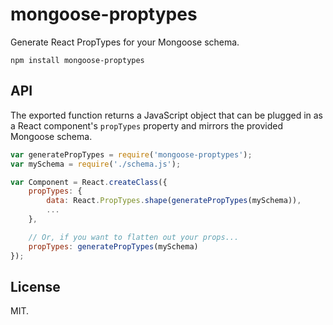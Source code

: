 mongoose-proptypes
==================

Generate React PropTypes for your Mongoose schema.

```
npm install mongoose-proptypes
```

## API

The exported function returns a JavaScript object that can be plugged in as a React
component's `propTypes` property and mirrors the provided Mongoose schema.

```js
var generatePropTypes = require('mongoose-proptypes');
var mySchema = require('./schema.js');

var Component = React.createClass({
    propTypes: {
        data: React.PropTypes.shape(generatePropTypes(mySchema)),
        ...
    },

    // Or, if you want to flatten out your props...
    propTypes: generatePropTypes(mySchema)
});
```

## License

MIT.
